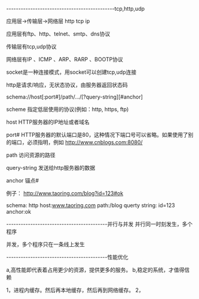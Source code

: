 ---------------------------------------------tcp,http,udp

 应用层->传输层->网络层
 http	tcp		ip


应用层有ftp、http、telnet、smtp、dns协议

传输层有tcp,udp协议

网络层有IP 、ICMP 、ARP、RARP 、BOOTP协议

socket是一种连接模式，用socket可以创建tcp,udp连接


http是请求/响应，无状态协议，由服务器返回状态码


schema://host[:port#]/path/.../[?query-string][#anchor] 

scheme 指定低层使用的协议(例如：http, https, ftp)

host HTTP服务器的IP地址或者域名 

port# HTTP服务器的默认端口是80，这种情况下端口号可以省略。如果使用了别的端口，必须指明，例如 http://www.cnblogs.com:8080/ 

path 访问资源的路径 

query-string 发送给http服务器的数据

anchor  锚点#

例子：
http://www.taoring.com/blog?id=123#ok

schema: http
host:www.taoring.com
path:/blog
querty string: id=123
anchor:ok

------------------------------------------并行与并发
并行同一时刻发生，多个程序

并发，多个程序只在一条线上发生

------------------------------------------性能优化

a,高性能即代表着占用更少的资源，提供更多的服务。
b,稳定的系统，才值得信赖

1，进程内缓存。然后再本地缓存，然后再到网络缓存。
2，
